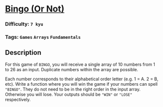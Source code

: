 # [Bingo (Or Not)](https://www.codewars.com/kata/5a1ee4dfffe75f0fcb000145)

### Difficulty: `7 kyu`

### Tags: `Games` `Arrays` `Fundamentals`

## Description

For this game of `BINGO`, you will receive a single array of 10 numbers from 1 to 26 as an input. Duplicate numbers within the array are possible.

Each number corresponds to their alphabetical order letter (e.g. 1 = A. 2 = B, etc). Write a function where you will win the game if your numbers can spell `"BINGO"`. They do not need to be in the right order in the input array. Otherwise you will lose. Your outputs should be `"WIN"` or `"LOSE"` respectively.